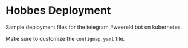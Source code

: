 # Hobbes Deployment

Sample deployment files for the telegram #weereld bot on kubernetes.

Make sure to customize the `configmap.yaml` file.